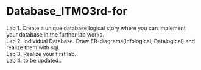 # Database_ITMO3rd-for

Lab 1. Create a unique database logical story where you can implement your database in the further lab works. <br>
Lab 2. Individual Database. Draw ER-diagrams(Infological, Datalogical) and realize them with sql. <br>
Lab 3. Realize your first lab. <br>
Lab 4. to be updated..<br>
